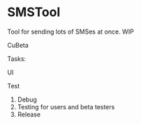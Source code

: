 # SMSTool
Tool for sending lots of SMSes at once. WIP

CuBeta 

Tasks: <p/>
UI <p/>
Test <p/>

1. Debug
2. Testing for users and beta testers
2. Release 

